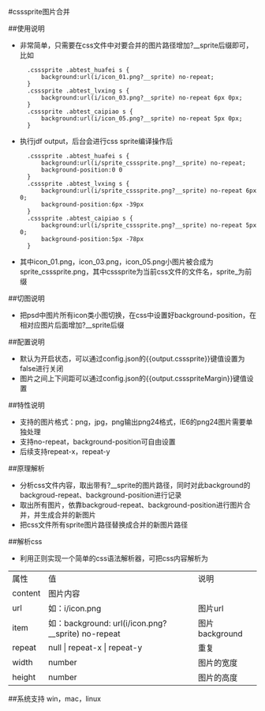 #csssprite图片合并

##使用说明
* 非常简单，只需要在css文件中对要合并的图片路径增加?__sprite后缀即可，比如

		.csssprite .abtest_huafei s {
		    background:url(i/icon_01.png?__sprite) no-repeat;
		}
		.csssprite .abtest_lvxing s {
		    background:url(i/icon_03.png?__sprite) no-repeat 6px 0px;
		}
		.csssprite .abtest_caipiao s {
		    background:url(i/icon_05.png?__sprite) no-repeat 5px 0px;
		}

* 执行jdf output，后台会进行css sprite编译操作后

		.csssprite .abtest_huafei s {
		    background:url(i/sprite_csssprite.png?__sprite) no-repeat;
		    background-position:0 0
		}
		.csssprite .abtest_lvxing s {
		    background:url(i/sprite_csssprite.png?__sprite) no-repeat 6px 0;
		    background-position:6px -39px
		}
		.csssprite .abtest_caipiao s {
		    background:url(i/sprite_csssprite.png?__sprite) no-repeat 5px 0;
		    background-position:5px -78px
		}

* 其中icon_01.png，icon_03.png，icon_05.png小图片被合成为sprite_csssprite.png，其中csssprite为当前css文件的文件名，sprite_为前缀

##切图说明
* 把psd中图片所有icon类小图切换，在css中设置好background-position，在相对应图片后面增加?__sprite后缀

##配置说明
* 默认为开启状态，可以通过config.json的{{output.csssprite}}键值设置为false进行关闭
* 图片之间上下间距可以通过config.json的{{output.cssspriteMargin}}键值设置

##特性说明
* 支持的图片格式：png，jpg，png输出png24格式，IE6的png24图片需要单独处理
* 支持no-repeat，background-position可自由设置
* 后续支持repeat-x，repeat-y

##原理解析
* 分析css文件内容，取出带有?__sprite的图片路径，同时对此background的backgroud-repeat、background-position进行记录
* 取出所有图片，依靠backgroud-repeat、background-position进行图片合并，并生成合并的新图片
* 把css文件所有sprite图片路径替换成合并的新图片路径

##解析css
* 利用正则实现一个简单的css语法解析器，可把css内容解析为

<table>
	<tr><td>属性</td> <td>值</td> <td>说明</td> </tr>
	<tr><td>content</td> <td>图片内容</td> <td></td> </tr>
	<tr><td>url</td> <td>如：i/icon.png</td> <td>图片url</td> </tr>
	<tr><td>item</td> <td>如：background: url(i/icon.png?__sprite) no-repeat</td> <td>图片background</td> </tr>
	<tr><td>repeat</td> <td>null | repeat-x | repeat-y</td> <td>重复</td> </tr>
	<tr><td>width</td> <td>number</td> <td>图片的宽度</td> </tr>
	<tr><td>height</td> <td>number</td> <td>图片的高度</td> </tr>
</table>

##系统支持
win，mac，linux
